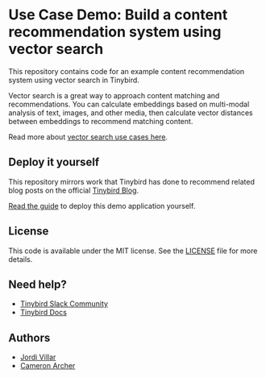 # Use Case Demo: Build a content recommendation system using vector search

This repository contains code for an example content recommendation system using vector search in Tinybird.

Vector search is a great way to approach content matching and recommendations. You can calculate embeddings based on multi-modal analysis of text, images, and other media, then calculate vector distances between embeddings to recommend matching content.

Read more about [vector search use cases here](https://www.tinybird.co/docs/use-cases/vector-search).

## Deploy it yourself

This repository mirrors work that Tinybird has done to recommend related blog posts on the official [Tinybird Blog](https://www.tinybird.co/blog).

[Read the guide](https://www.tinybird.co/docs/guides/tutorials/vector-search-recommendation) to deploy this demo application yourself.

## License

This code is available under the MIT license. See the [LICENSE](./LICENSE.txt) file for more details.

## Need help?

- [Tinybird Slack Community](https://www.tinybird.co/community)
- [Tinybird Docs](https://www.tinybird.co/docs)

## Authors

- [Jordi Villar](https://github.com/jrdi)
- [Cameron Archer](https://github.com/tb-peregrine)
